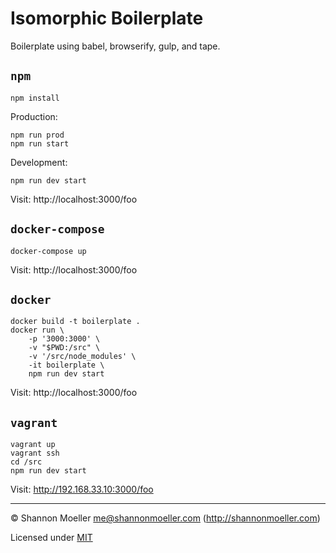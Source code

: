 # Isomorphic Boilerplate

Boilerplate using babel, browserify, gulp, and tape.

## `npm`

```
npm install
```

Production:

```
npm run prod
npm run start
```

Development:

```
npm run dev start
```

Visit: http://localhost:3000/foo

## `docker-compose`

```
docker-compose up
```

Visit: http://localhost:3000/foo

## `docker`

```
docker build -t boilerplate .
docker run \
    -p '3000:3000' \
    -v "$PWD:/src" \
    -v '/src/node_modules' \
    -it boilerplate \
    npm run dev start
```

Visit: http://localhost:3000/foo

## `vagrant`

```
vagrant up
vagrant ssh
cd /src
npm run dev start
```

Visit: http://192.168.33.10:3000/foo

----

© Shannon Moeller <me@shannonmoeller.com> (http://shannonmoeller.com)

Licensed under [MIT](http://shannonmoeller.com/mit.txt)
